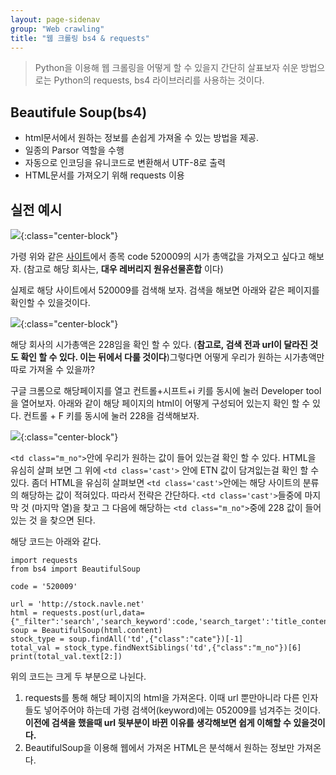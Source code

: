 ```yaml
---
layout: page-sidenav
group: "Web crawling"
title: "웹 크롤링 bs4 & requests"
---
```


> Python을 이용해 웹 크롤링을 어떻게 할 수 있을지 간단히 살표보자
> 쉬운 방법으로는 Python의 requests, bs4 라이브러리를 사용하는 것이다.

Beautifule Soup(bs4)
-------------------

- html문서에서 원하는 정보를 손쉽게 가져올 수 있는 방법을 제공.
- 일종의 Parsor 역할을 수행
- 자동으로 인코딩을 유니코드로 변환해서 UTF-8로 출력  
- HTML문서를 가져오기 위해 requests 이용

실전 예시
--------

![]({{site.baseurl}}/images/web_study/web_crawling/1.png){:class="center-block"}

가령 위와 같은 [사이트](http://http://stock.navle.net/)에서 종목 code 520009의 시가 총액값을 가져오고 싶다고 해보자.
(참고로 해당 회사는, **대우 레버리지 원유선물혼합**	이다)


실제로 해당 사이트에서 520009를 검색해 보자.
검색을 해보면 아래와 같은 페이지를 확인할 수 있을것이다. 

![]({{site.baseurl}}/images/web_study/web_crawling/2.png){:class="center-block"}

해당 회사의 시가총액은 228임을 확인 할 수 있다. (**참고로, 검색 전과 url이 달라진 것도 확인 할 수 있다. 이는 뒤에서 다룰 것이다**)그렇다면 어떻게 우리가 원하는 시가총액만 따로 가져올 수 있을까?

구글 크롬으로 해당페이지를 열고 컨트롤+시프트+i 키를 동시에 눌러 Developer tool을 열어보자. 아래와 같이 해당 페이지의 html이 어떻게 구성되어 있는지 확인 할 수 있다. 컨트롤 + F 키를 동시에 눌러 228을 검색해보자.

![]({{site.baseurl}}/images/web_study/web_crawling/3.png){:class="center-block"}

`<td class="m_no">`안에 우리가 원하는 값이 들어 있는걸 확인 할 수 있다. HTML을 유심히 살펴 보면 그 위에 `<td class='cast'>` 안에 ETN 값이 담겨잆는걸 확인 할 수 있다. 좀더 HTML을 유심히 살펴보면 `<td class='cast'>`안에는 해당 사이트의 분류의 해당하는 값이 적혀있다. 따라서 전략은 간단하다. `<td class='cast'>`들중에 마지막 것 (마지막 열)을 찾고 그 다음에 해당하는 `<td class="m_no">`중에 228 값이 들어있는 것 을 찾으면 된다.

해당 코드는 아래와 같다.

```{.python}
import requests
from bs4 import BeautifulSoup

code = '520009'

url = 'http://stock.navle.net'
html = requests.post(url,data={"_filter":'search','search_keyword':code,'search_target':'title_content'})
soup = BeautifulSoup(html.content)
stock_type = soup.findAll('td',{"class":"cate"})[-1]
total_val = stock_type.findNextSiblings('td',{"class":"m_no"})[6]
print(total_val.text[2:])
```

위의 코드는 크게 두 부분으로 나뉜다.
1. requests를 통해 해당 페이지의 html을 가져온다. 이때 url 뿐만아니라 다른 인자들도 넣어주어야 하는데 가령 검색어(keyword)에는 052009를 넘겨주는 것이다. **이전에 검색을 했을때 url 뒷부분이 바뀐 이유를 생각해보면 쉽게 이해할 수 있을것이다.**
2. BeautifulSoup을 이용해 웹에서 가져온 HTML은 분석해서 원하는 정보만 가져온다.

